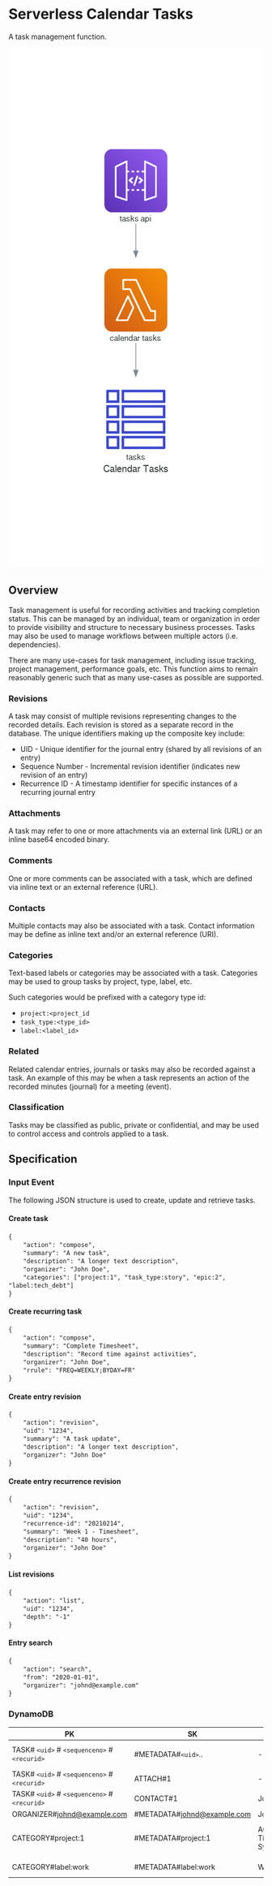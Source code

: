 # Serverless Calendar Tasks

A task management function.

![Calendar Tasks](calendar_tasks.png)

## Overview

Task management is useful for recording activities and tracking completion status. This can be managed by an
individual, team or organization in order to provide visibility and structure to necessary business processes.
Tasks may also be used to manage workflows between multiple actors (i.e. dependencies).

There are many use-cases for task management, including issue tracking, project management, performance goals,
etc. This function aims to remain reasonably generic such that as many use-cases as possible are supported.

### Revisions

A task may consist of multiple revisions representing changes to the recorded details. Each revision is
stored as a separate record in the database. The unique identifiers making up the composite key include:

* UID - Unique identifier for the journal entry (shared by all revisions of an entry)
* Sequence Number - Incremental revision identifier (indicates new revision of an entry)
* Recurrence ID - A timestamp identifier for specific instances of a recurring journal entry

### Attachments

A task may refer to one or more attachments via an external link (URL) or an inline base64 encoded binary.

### Comments

One or more comments can be associated with a task, which are defined via inline text or an external
reference (URL).

### Contacts

Multiple contacts may also be associated with a task. Contact information may be define as inline text
and/or an external reference (URI).

### Categories

Text-based labels or categories may be associated with a task. Categories may be used to group tasks by
project, type, label, etc. 

Such categories would be prefixed with a category type id:

* `project:<project_id`
* `task_type:<type_id>`
* `label:<label_id>`

### Related

Related calendar entries, journals or tasks may also be recorded against a task. An example of this may be
when a task represents an action of the recorded minutes (journal) for a meeting (event).

### Classification

Tasks may be classified as public, private or confidential, and may be used to control access and controls
applied to a task.


## Specification

### Input Event

The following JSON structure is used to create, update and retrieve tasks.

#### Create task

```
{
    "action": "compose",
    "summary": "A new task",
    "description": "A longer text description",
    "organizer": "John Doe",
    "categories": ["project:1", "task_type:story", "epic:2", "label:tech_debt"]
}
```

#### Create recurring task

```
{
    "action": "compose",
    "summary": "Complete Timesheet",
    "description": "Record time against activities",
    "organizer": "John Doe",
    "rrule": "FREQ=WEEKLY;BYDAY=FR"
}
```

#### Create entry revision

```
{
    "action": "revision",
    "uid": "1234",
    "summary": "A task update",
    "description": "A longer text description",
    "organizer": "John Doe"
}
```

#### Create entry recurrence revision

```
{
    "action": "revision",
    "uid": "1234",
    "recurrence-id": "20210214",
    "summary": "Week 1 - Timesheet",
    "description": "40 hours",
    "organizer": "John Doe"
}
```

#### List revisions

```
{
    "action": "list",
    "uid": "1234",
    "depth": "-1"
}
```

#### Entry search

```
{
    "action": "search",
    "from": "2020-01-01",
    "organizer": "johnd@example.com"
}
```

### DynamoDB

| PK                                           | SK                          | Name                  | Date       | Organizer         | Summary                            | Description             | Priority | Status   | Classification | URL                                     |
|----------------------------------------------|-----------------------------|-----------------------|------------|-------------------|------------------------------------|-------------------------|----------|----------|----------------|-----------------------------------------|
| TASK# `<uid>` # `<sequenceno>` # `<recurid>` | #METADATA#`<uid>`..         | -                     | 2021-03-01 | johnd@example.com | Complete Timesheet                 | Record tasks/time spent | 1        | COMPLETE | PUBLIC         | -                                       |
| TASK# `<uid>` # `<sequenceno>` # `<recurid>` | ATTACH#1                    | -                     | -          |                   | -                                  | -                       |          |          |                | https://files.example.com/timesheet.pdf |
| TASK# `<uid>` # `<sequenceno>` # `<recurid>` | CONTACT#1                   | John Doe              | -          |                   | -                                  | -                       |          |          |                | johnd@example.com                       |
| ORGANIZER#johnd@example.com                  | #METADATA#johnd@example.com | John Doe              |            |                   |                                    |                         |          |          |                |                                         |
| CATEGORY#project:1                           | #METADATA#project:1         | ACME Timesheet System |            |                   | Timesheet management for ACME inc. |                         |          |          |                |                                         |
| CATEGORY#label:work                          | #METADATA#label:work        | Work                  |            |                   | Work-related tasks                 |                         |          |          |                |                                         |
